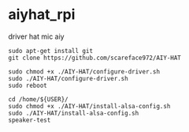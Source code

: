 # aiyhat_rpi
driver hat mic aiy

```
sudo apt-get install git  
git clone https://github.com/scareface972/AIY-HAT
```
```
sudo chmod +x ./AIY-HAT/configure-driver.sh  
sudo ./AIY-HAT/configure-driver.sh  
sudo reboot  
```
```
cd /home/${USER}/  
sudo chmod +x ./AIY-HAT/install-alsa-config.sh  
sudo ./AIY-HAT/install-alsa-config.sh  
speaker-test
```
